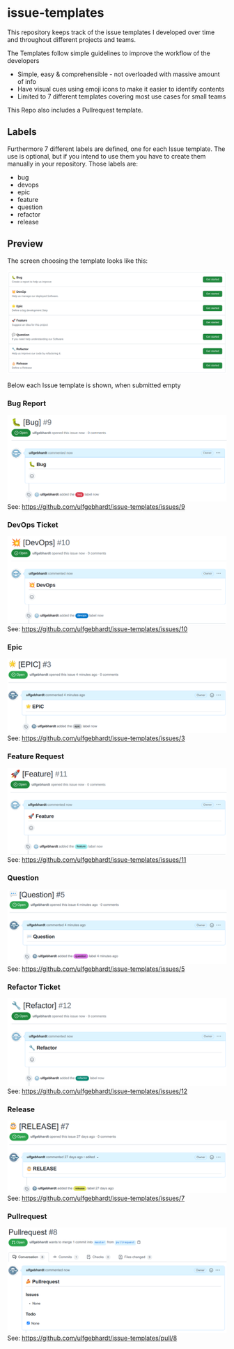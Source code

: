 # issue-templates

This repository keeps track of the issue templates I developed over time and throughout different projects and teams.

The Templates follow simple guidelines to improve the workflow of the developers
- Simple, easy & comprehensible - not overloaded with massive amount of info
- Have visual cues using emoji icons to make it easier to identify contents
- Limited to 7 different templates covering most use cases for small teams

This Repo also includes a Pullrequest template.

## Labels

Furthermore 7 different labels are defined, one for each Issue template. The use is optional, but if you intend to use them you have to create them manually in your repository. Those labels are:
- bug
- devops
- epic
- feature
- question
- refactor
- release

## Preview

The screen choosing the template looks like this:

![choose](docu/choose.png)

Below each Issue template is shown, when submitted empty

### Bug Report

![bug_report](docu/bug.png)
See: https://github.com/ulfgebhardt/issue-templates/issues/9

### DevOps Ticket

![devops_ticket](docu/devops.png)
See: https://github.com/ulfgebhardt/issue-templates/issues/10

### Epic

![epic](docu/epic.png)
See: https://github.com/ulfgebhardt/issue-templates/issues/3

### Feature Request

![feature_request](docu/feature.png)
See: https://github.com/ulfgebhardt/issue-templates/issues/11

### Question

![question](docu/question.png)
See: https://github.com/ulfgebhardt/issue-templates/issues/5

### Refactor Ticket

![refactor_ticket](docu/refactor.png)
See: https://github.com/ulfgebhardt/issue-templates/issues/12

### Release

![release](docu/release.png)
See: https://github.com/ulfgebhardt/issue-templates/issues/7

### Pullrequest

![pullrequest](docu/pullrequest.png)
See: https://github.com/ulfgebhardt/issue-templates/pull/8